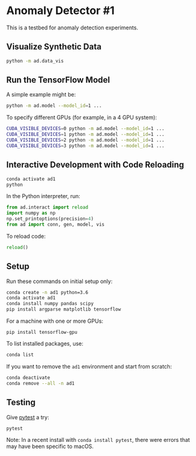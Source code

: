 # Anomaly Detector #1

This is a testbed for anomaly detection experiments.

## Visualize Synthetic Data 

```sh
python -m ad.data_vis
```

## Run the TensorFlow Model

A simple example might be:

```sh
python -m ad.model --model_id=1 ...
```

To specify different GPUs (for example, in a 4 GPU system):

```sh
CUDA_VISIBLE_DEVICES=0 python -m ad.model --model_id=1 ...
CUDA_VISIBLE_DEVICES=1 python -m ad.model --model_id=1 ...
CUDA_VISIBLE_DEVICES=2 python -m ad.model --model_id=1 ...
CUDA_VISIBLE_DEVICES=3 python -m ad.model --model_id=1 ...
```

## Interactive Development with Code Reloading 

```sh
conda activate ad1
python
```

In the Python interpreter, run:

```python
from ad.interact import reload
import numpy as np
np.set_printoptions(precision=4)
from ad import conn, gen, model, vis 
```

To reload code:

```python
reload()
```

## Setup

Run these commands on initial setup only:

```sh
conda create -n ad1 python=3.6
conda activate ad1
conda install numpy pandas scipy
pip install argparse matplotlib tensorflow
```

For a machine with one or more GPUs:

```
pip install tensorflow-gpu
```

To list installed packages, use:

```sh
conda list
```

If you want to remove the `ad1` environment and start from scratch:

```sh
conda deactivate
conda remove --all -n ad1
```

## Testing

Give [pytest](https://docs.pytest.org/en/latest/) a try:

```
pytest
```

Note: In a recent install with `conda install pytest`, there were errors that
may have been specific to macOS.
